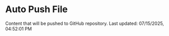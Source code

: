# Auto Push File

Content that will be pushed to GitHub repository.
Last updated: 07/15/2025, 04:52:01 PM